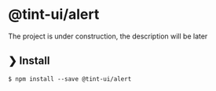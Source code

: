 # @tint-ui/alert

The project is under construction, the description will be later

## ❯ Install

```
$ npm install --save @tint-ui/alert
```

